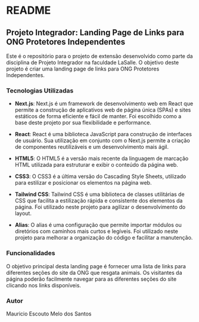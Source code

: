 # README

## Projeto Integrador: Landing Page de Links para ONG Protetores Independentes

Este é o repositório para o projeto de extensão desenvolvido como parte da disciplina de Projeto Integrador na faculdade LaSalle. O objetivo deste projeto é criar uma landing page de links para ONG Protetores Independentes.

### Tecnologias Utilizadas

- **Next.js**: Next.js é um framework de desenvolvimento web em React que permite a construção de aplicativos web de página única (SPAs) e sites estáticos de forma eficiente e fácil de manter. Foi escolhido como a base deste projeto por sua flexibilidade e performance.

- **React**: React é uma biblioteca JavaScript para construção de interfaces de usuário. Sua utilização em conjunto com o Next.js permite a criação de componentes reutilizáveis e um desenvolvimento mais ágil.

- **HTML5**: O HTML5 é a versão mais recente da linguagem de marcação HTML utilizada para estruturar e exibir o conteúdo da página web.

- **CSS3**: O CSS3 é a última versão do Cascading Style Sheets, utilizado para estilizar e posicionar os elementos na página web.

- **Tailwind CSS**: Tailwind CSS é uma biblioteca de classes utilitárias de CSS que facilita a estilização rápida e consistente dos elementos da página. Foi utilizado neste projeto para agilizar o desenvolvimento do layout.

- **Alias**: O alias é uma configuração que permite importar módulos ou diretórios com caminhos mais curtos e legíveis. Foi utilizado neste projeto para melhorar a organização do código e facilitar a manutenção.

### Funcionalidades

O objetivo principal desta landing page é fornecer uma lista de links para diferentes seções do site da ONG que resgata animais. Os visitantes da página poderão facilmente navegar para as diferentes seções do site clicando nos links disponíveis.

### Autor

Mauricio Escouto Melo dos Santos